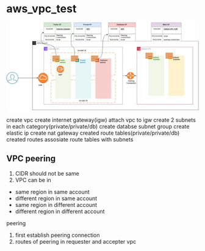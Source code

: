 # aws_vpc_test

![alt text](images/vpc.jpeg)

create vpc
create internet gateway(igw)
attach vpc to igw
create 2 subnets in each category(private/private/db)
create databse subnet group
create elastic ip
create nat gateway
created route tables(private/private/db)
created routes
assosiate route tables with subnets 


VPC peering
----------------
1. CIDR should not be same
2. VPC can be in
 * same region in same account
 * different region in same account
 * same region in different account
 * different region in different account


peering
1. first establish peering connection
2. routes of peering in requester and accepter vpc